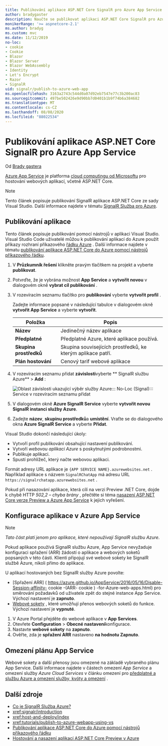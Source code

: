 ```yaml
---
title: Publikování aplikace ASP.NET Core SignalR pro Azure App Service
author: bradygaster
description: Naučte se publikovat aplikaci ASP.NET Core SignalR pro Azure App Service.
monikerRange: '>= aspnetcore-2.1'
ms.author: bradyg
ms.custom: mvc
ms.date: 11/12/2019
no-loc:
- cookie
- Cookie
- Blazor
- Blazor Server
- Blazor WebAssembly
- Identity
- Let's Encrypt
- Razor
- SignalR
uid: signalr/publish-to-azure-web-app
ms.openlocfilehash: 3163a2743c544d0a07d92eb7547e77c3b200ac83
ms.sourcegitcommit: 497be502426e9d90bb7d0401b1b9f74b6a384682
ms.translationtype: MT
ms.contentlocale: cs-CZ
ms.lasthandoff: 08/08/2020
ms.locfileid: "88022534"
---
```

# <a name="publish-an-aspnet-core-no-locsignalr-app-to-azure-app-service"></a>Publikování aplikace ASP.NET Core SignalR pro Azure App Service

Od [Brady gastera](https://twitter.com/bradygaster)

[Azure App Service](/azure/app-service/app-service-web-overview) je platforma [cloud computingu od Microsoftu](https://azure.microsoft.com/) pro hostování webových aplikací, včetně ASP.NET Core.

> [!NOTE]
> Tento článek popisuje publikování SignalR aplikace ASP.NET Core ze sady Visual Studio. Další informace najdete v tématu [ SignalR Služba pro Azure](https://azure.microsoft.com/services/signalr-service).

## <a name="publish-the-app"></a>Publikování aplikace

Tento článek popisuje publikování pomocí nástrojů v aplikaci Visual Studio. Visual Studio Code uživatelé můžou k publikování aplikací do Azure použít příkazy rozhraní příkazového [řádku Azure](/cli/azure) . Další informace najdete v tématu [publikování aplikace ASP.NET Core do Azure pomocí nástrojů příkazového řádku](/azure/app-service/app-service-web-get-started-dotnet).

1. V **Průzkumník řešení** klikněte pravým tlačítkem na projekt a vyberte **publikovat**.

1. Potvrďte, že je vybrána možnost **App Service** a **vytvořit novou** v dialogovém okně **vybrat cíl publikování** .

1. V rozevíracím seznamu tlačítko pro **publikování** vyberte **vytvořit profil** .

   Zadejte informace popsané v následující tabulce v dialogovém okně **vytvořit App Service** a vyberte **vytvořit**.

   | Položka               | Popis |
   | ------------------ | ----------- |
   | **Název**           | Jedinečný název aplikace |
   | **Předplatné**   | Předplatné Azure, které aplikace používá. |
   | **Skupina prostředků** | Skupina souvisejících prostředků, ke kterým aplikace patří. |
   | **Plán hostování**   | Cenový tarif webové aplikace |

1. V rozevíracím seznamu přidat **závislosti**vyberte ** SignalR službu Azure**  >  **Add** :

   ![Oblast závislosti ukazující výběr služby Azure::: No-Loc (Signal)::: Service v rozevíracím seznamu přidat](publish-to-azure-web-app/_static/signalr-service-dependency.png)

1. V dialogovém okně **Azure SignalR Service** vyberte **vytvořit novou SignalR instanci služby Azure**.

1. Zadejte **název**, **skupinu prostředků**a **umístění**. Vraťte se do dialogového okna **Azure SignalR Service** a vyberte **Přidat**.

Visual Studio dokončí následující úkoly:

* Vytvoří profil publikování obsahující nastavení publikování.
* Vytvoří *webovou aplikaci Azure* s poskytnutými podrobnostmi.
* Publikuje aplikaci.
* Spustí prohlížeč, který načte webovou aplikaci.

Formát adresy URL aplikace je `{APP SERVICE NAME}.azurewebsites.net` . Například aplikace s názvem `SignalRChatApp` má adresu URL `https://signalrchatapp.azurewebsites.net` .

Pokud při nasazování aplikace, která cílí na verzi Preview .NET Core, dojde k chybě HTTP *502,2 – chyba brány* , přečtěte si téma [nasazení ASP.NET Core verze Preview a Azure App Service](xref:host-and-deploy/azure-apps/index#deploy-aspnet-core-preview-release-to-azure-app-service) k jejich vyřešení.

## <a name="configure-the-app-in-azure-app-service"></a>Konfigurace aplikace v Azure App Service

> [!NOTE]
> *Tato část platí jenom pro aplikace, které nepoužívají SignalR službu Azure.*
>
> Pokud aplikace používá SignalR službu Azure, App Service nevyžaduje konfiguraci spřažení (ARR) žádostí o aplikace a webových soketů popsaných v této části. Klienti připojují své webové sokety ke SignalR službě Azure, nikoli přímo do aplikace.

U aplikací hostovaných bez SignalR služby Azure povolte:

* [Spřažení ARR] ( https://azure.github.io/AppService/2016/05/16/Disable-Session-affinity- cookie -(ARR- cookie ) -for-Azure-web-apps.html) pro směrování požadavků od uživatele zpět do stejné instance App Service. Výchozí nastavení je **zapnuto**.
* [Webové sokety](xref:fundamentals/websockets) , které umožňují přenos webových soketů do funkce. Výchozí nastavení je **vypnuté**.

1. V Azure Portal přejděte do webové aplikace v **App Services**.
1. Otevřete **Configuration**  >  **Obecné nastavení**konfigurace.
1. Nastavte **webové sokety** na **zapnuto**.
1. Ověřte, zda je **spřažení ARR** nastaveno **na hodnotu Zapnuto**.

## <a name="app-service-plan-limits"></a>Omezení plánu App Service

Webové sokety a další přenosy jsou omezené na základě vybraného plánu App Service. Další informace najdete v částech omezení *App Service* a omezení služby *Azure Cloud Services* v článku omezení pro [předplatné a službu Azure a omezení služby, kvóty a omezení](/azure/azure-subscription-service-limits#app-service-limits) .

## <a name="additional-resources"></a>Další zdroje

* [Co je SignalR Služba Azure?](/azure/azure-signalr/signalr-overview)
* <xref:signalr/introduction>
* <xref:host-and-deploy/index>
* <xref:tutorials/publish-to-azure-webapp-using-vs>
* [Publikování aplikace ASP.NET Core do Azure pomocí nástrojů příkazového řádku](/azure/app-service/app-service-web-get-started-dotnet)
* [Hostování a nasazení aplikací ASP.NET Core Preview v Azure](xref:host-and-deploy/azure-apps/index#deploy-aspnet-core-preview-release-to-azure-app-service)
